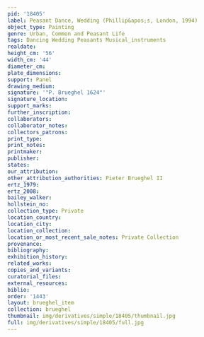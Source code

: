 ```yaml
---
pid: '18405'
label: Peasant Dance, Wedding (Phillip&apos;s, London, 1994)
object_type: Painting
genre: Urban, Common and Peasant Life
tags: Dancing Wedding Peasants Musical_instruments
realdate: 
height_cm: '56'
width_cm: '44'
diameter_cm: 
plate_dimensions: 
support: Panel
drawing_medium: 
signature: '"P. Brueghel 1624"'
signature_location: 
support_marks: 
further_inscription: 
collaborators: 
collaborator_notes: 
collectors_patrons: 
print_type: 
print_notes: 
printmaker: 
publisher: 
states: 
our_attribution: 
other_attribution_authorities: Pieter Brueghel II
ertz_1979: 
ertz_2008: 
bailey_walker: 
hollstein_no: 
collection_type: Private
location_country: 
location_city: 
location_collection: 
location_or_most_recent_sale_notes: Private Collection
provenance: 
bibliography: 
exhibition_history: 
related_works: 
copies_and_variants: 
curatorial_files: 
external_resources: 
biblio: 
order: '1443'
layout: brueghel_item
collection: brueghel
thumbnail: img/derivatives/simple/18405/thumbnail.jpg
full: img/derivatives/simple/18405/full.jpg
---
```

